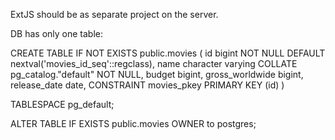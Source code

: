 ExtJS should be as separate project on the server.

DB has only one table:

CREATE TABLE IF NOT EXISTS public.movies
(
    id bigint NOT NULL DEFAULT nextval('movies_id_seq'::regclass),
    name character varying COLLATE pg_catalog."default" NOT NULL,
    budget bigint,
    gross_worldwide bigint,
    release_date date,
    CONSTRAINT movies_pkey PRIMARY KEY (id)
)

TABLESPACE pg_default;

ALTER TABLE IF EXISTS public.movies
    OWNER to postgres;
